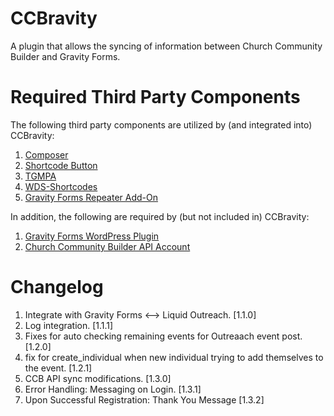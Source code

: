 # CCBravity
A plugin that allows the syncing of information between Church Community Builder and Gravity Forms.

# Required Third Party Components
The following third party components are utilized by (and integrated into) CCBravity:
1. [Composer](https://getcomposer.org/)
1. [Shortcode Button](https://github.com/jtsternberg/Shortcode_Button)
1. [TGMPA](http://tgmpluginactivation.com/)
1. [WDS-Shortcodes](https://github.com/WebDevStudios/WDS-Shortcodes)
1. [Gravity Forms Repeater Add-On](https://github.com/kodie/gravityforms-repeater/)

In addition, the following are required by (but not included in) CCBravity:
1. [Gravity Forms WordPress Plugin](http://www.gravityforms.com/)
1. [Church Community Builder API Account](https://www.churchcommunitybuilder.com/)

# Changelog
1. Integrate with Gravity Forms <--> Liquid Outreach. [1.1.0]
2. Log integration. [1.1.1]
3. Fixes for auto checking remaining events for Outreaach event post. [1.2.0]
4. fix for create_individual when new individual trying to add themselves to the event. [1.2.1]
5. CCB API sync modifications. [1.3.0]
6. Error Handling: Messaging on Login. [1.3.1]
7. Upon Successful Registration: Thank You Message [1.3.2]